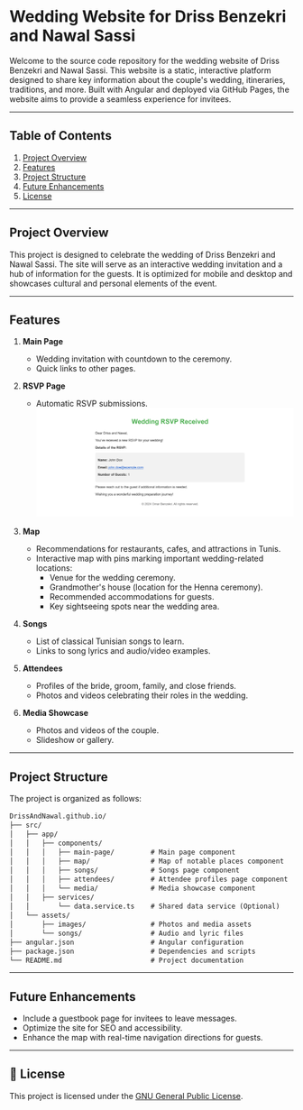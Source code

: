 # Wedding Website for Driss Benzekri and Nawal Sassi

Welcome to the source code repository for the wedding website of Driss Benzekri and Nawal Sassi. This website is a static, interactive platform designed to share key information about the couple's wedding, itineraries, traditions, and more. Built with Angular and deployed via GitHub Pages, the website aims to provide a seamless experience for invitees.

---

## Table of Contents

1. [Project Overview](#project-overview)
2. [Features](#features)
3. [Project Structure](#project-structure)
4. [Future Enhancements](#future-enhancements)
5. [License](#license)

---

## Project Overview

This project is designed to celebrate the wedding of Driss Benzekri and Nawal Sassi. The site will serve as an interactive wedding invitation and a hub of information for the guests. It is optimized for mobile and desktop and showcases cultural and personal elements of the event.

---

## Features

1. **Main Page**
   - Wedding invitation with countdown to the ceremony.
   - Quick links to other pages.

2. **RSVP Page**
   - Automatic RSVP submissions.
   ![RSVP Submission Preview](/doc/RSVP.png)  

3. **Map**
   - Recommendations for restaurants, cafes, and attractions in Tunis.
   - Interactive map with pins marking important wedding-related locations:
      - Venue for the wedding ceremony.
      - Grandmother's house (location for the Henna ceremony).
      - Recommended accommodations for guests.
      - Key sightseeing spots near the wedding area.

4. **Songs**
   - List of classical Tunisian songs to learn.
   - Links to song lyrics and audio/video examples.

5. **Attendees**
   - Profiles of the bride, groom, family, and close friends.
   - Photos and videos celebrating their roles in the wedding.

6. **Media Showcase**
   - Photos and videos of the couple.
   - Slideshow or gallery.

---

## Project Structure

The project is organized as follows:

```
DrissAndNawal.github.io/
├── src/
│   ├── app/
│   │   ├── components/
│   │   │   ├── main-page/         # Main page component
│   │   │   ├── map/               # Map of notable places component
│   │   │   ├── songs/             # Songs page component
│   │   │   ├── attendees/         # Attendee profiles page component
│   │   │   └── media/             # Media showcase component
│   │   ├── services/
│   │       └── data.service.ts    # Shared data service (Optional)
│   └── assets/
│       ├── images/                # Photos and media assets
│       └── songs/                 # Audio and lyric files
├── angular.json                   # Angular configuration
├── package.json                   # Dependencies and scripts
└── README.md                      # Project documentation
```

---

## Future Enhancements

- Include a guestbook page for invitees to leave messages.
- Optimize the site for SEO and accessibility.
- Enhance the map with real-time navigation directions for guests.

---

## 📄 License  

This project is licensed under the [GNU General Public License](LICENSE).